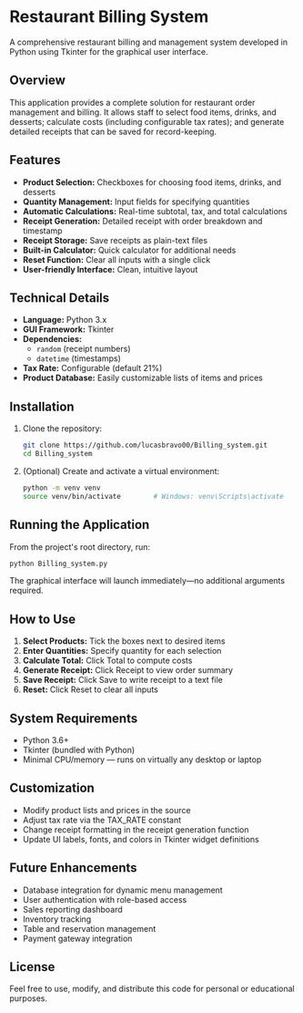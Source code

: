# Restaurant Billing System

A comprehensive restaurant billing and management system developed in Python using Tkinter for the graphical user interface.

## Overview

This application provides a complete solution for restaurant order management and billing. It allows staff to select food items, drinks, and desserts; calculate costs (including configurable tax rates); and generate detailed receipts that can be saved for record-keeping.

## Features

- **Product Selection:** Checkboxes for choosing food items, drinks, and desserts
- **Quantity Management:** Input fields for specifying quantities
- **Automatic Calculations:** Real-time subtotal, tax, and total calculations
- **Receipt Generation:** Detailed receipt with order breakdown and timestamp
- **Receipt Storage:** Save receipts as plain-text files
- **Built-in Calculator:** Quick calculator for additional needs
- **Reset Function:** Clear all inputs with a single click
- **User-friendly Interface:** Clean, intuitive layout

## Technical Details

- **Language:** Python 3.x
- **GUI Framework:** Tkinter
- **Dependencies:**
  - `random` (receipt numbers)
  - `datetime` (timestamps)
- **Tax Rate:** Configurable (default 21%)
- **Product Database:** Easily customizable lists of items and prices

## Installation

1. Clone the repository:
   ```bash
   git clone https://github.com/lucasbravo00/Billing_system.git
   cd Billing_system
   ```

2. (Optional) Create and activate a virtual environment:
   ```bash
   python -m venv venv
   source venv/bin/activate        # Windows: venv\Scripts\activate
   ```

## Running the Application

From the project's root directory, run:
```bash
python Billing_system.py
```
The graphical interface will launch immediately—no additional arguments required.

## How to Use

1. **Select Products:** Tick the boxes next to desired items
2. **Enter Quantities:** Specify quantity for each selection
3. **Calculate Total:** Click Total to compute costs
4. **Generate Receipt:** Click Receipt to view order summary
5. **Save Receipt:** Click Save to write receipt to a text file
6. **Reset:** Click Reset to clear all inputs

## System Requirements

- Python 3.6+
- Tkinter (bundled with Python)
- Minimal CPU/memory — runs on virtually any desktop or laptop

## Customization

- Modify product lists and prices in the source
- Adjust tax rate via the TAX_RATE constant
- Change receipt formatting in the receipt generation function
- Update UI labels, fonts, and colors in Tkinter widget definitions

## Future Enhancements

- Database integration for dynamic menu management
- User authentication with role-based access
- Sales reporting dashboard
- Inventory tracking
- Table and reservation management
- Payment gateway integration

## License

Feel free to use, modify, and distribute this code for personal or educational purposes.
